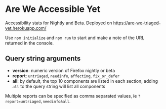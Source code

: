 # Are We Accessible Yet

Accessibility stats for Nightly and Beta. Deployed on https://are-we-triaged-yet.herokuapp.com/

Use `npm initialize` and `npm run` to start and make a note of the URL returned in the console. 

## Query string arguments

* **version**: numeric version of Firefox nightly or beta
* **report**: `untriaged`, `needinfo`, `affecting`, `fix_or_defer`
* **all**: by default, the top 10 components are listed in each section, adding `all` to the query string will list all components

Multiple reports can be specified as comma separated values, ie `?report=untriaged,needinfo&all`.

